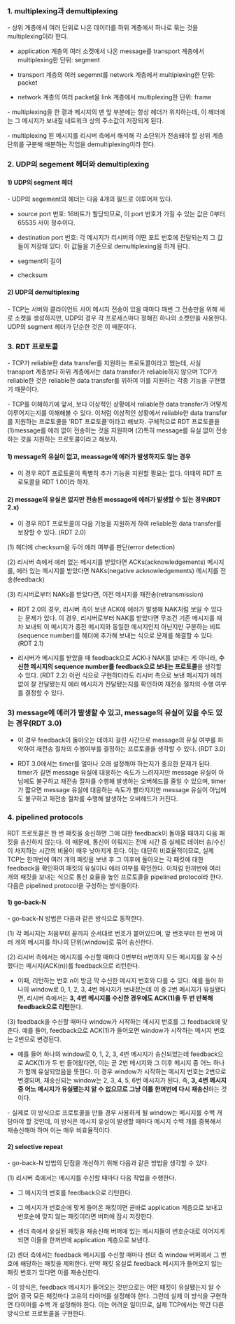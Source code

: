 ### 1. multiplexing과 demultiplexing

\- 상위 계층에서 여러 단위로 나온 데이터를 하위 계층에서 하나로 묶는 것을 multiplexing이라 한다. 

- application 계층의 여러 소켓에서 나온 message를 transport 계층에서 multiplexing한 단위: segment

- transport 계층의 여러 segemnt를 network 계층에서 multiplexing한 단위: packet

- network 계층의 여러 packet을 link 계층에서 multiplexing한 단위: frame

\- multiplexing을 한 결과 메시지의 맨 앞 부분에는 항상 헤더가 위치하는데, 이 헤더에는 그 메시지가 보내질 네트워크 상의 주소값이 저장되게 된다.

\- multiplexing 된 메시지를 리시버 측에서 해석해 각 소단위가 전송돼야 할 상위 계층 단위를 구분해 배분하는 작업을 demultiplexing이라 한다.

### 2. UDP의 segement 헤더와 demultiplexing

#### 1) UDP의 segment 헤더

\- UDP의 segement의 헤더는 다음 4개의 필드로 이루어져 있다.

- source port 번호: 16비트가 할당되므로, 이 port 번호가 가질 수 있는 값은 0부터 65535 사이 정수이다.

- destination port 번호: 각 메시지가 리시버의 어떤 포트 번호에 전달되는지 그 값들이 저장돼 있다. 이 값들을 기준으로 demultiplexing을 하게 된다.

- segment의 길이

- checksum


#### 2) UDP의 demultiplexing

\- TCP는 서버와 클라이언트 사이 메시지 전송이 있을 때마다 매번 그 전송만을 위해 새로 소켓을 생성하지만, UDP의 경우 각 프로세스마다 정해진 하나의 소켓만을 사용한다. UDP의 segment 헤더가 단순한 것은 이 때문이다.


### 3. RDT 프로토콜

\- TCP가 reliable한 data transfer를 지원하는 프로토콜이라고 했는데, 사실 transport 계층보다 하위 계층에서는 data transfer가 reliable하지 않으며 TCP가 reliable한 것은 reliable한 data transfer를 위하여 이를 지원하는 각종 기능을 구현했기 때문이다.

\- TCP를 이해하기에 앞서, 보다 이상적인 상황에서 reliable한 data transfer가 어떻게 이루어지는지를 이해해볼 수 있다. 이처럼 이상적인 상황에서 reliable한 data transfer를 지원하는 프로토콜을 'RDT 프로토콜'이라고 해보자. 구체적으로 RDT 프로토콜을 (1)message를 에러 없이 전송하는 것을 지원하며 (2)특히 message를 유실 없이 전송하는 것을 지원하는 프로토콜이라고 해보자.

#### 1) message의 유실이 없고, meassage에 에러가 발생하지도 않는 경우

- 이 경우 RDT 프로토콜이 특별히 추가 기능을 지원할 필요는 없다. 이때의 RDT 프로토콜을 RDT 1.0이라 하자.


#### 2) message의 유실은 없지만 전송된 message에 에러가 발생할 수 있는 경우(RDT 2.x)

- 이 경우 RDT 프로토콜이 다음 기능을 지원하게 하여 reliable한 data transfer를 보장할 수 있다. (RDT 2.0)

(1) 헤더에 checksum을 두어 에러 여부를 판단(error detection)

(2) 리시버 측에서 에러 없는 메시지를 받았다면 ACKs(acknowledgements) 메시지를, 에러 있는 메시지를 받았다면 NAKs(negative acknowledgements) 메시지를 전송(feedback)

(3) 리시버로부터 NAKs를 받았다면, 이전 메시지를 재전송(retransmission)


- RDT 2.0의 경우, 리시버 측이 보낸 ACK에 에러가 발생해 NAK처럼 보일 수 있다는 문제가 있다. 이 경우, 리시버로부터 NAK를 받았다면 무조건 기존 메시지를 재차 보내되 이 메시지가 종전 메시지와 동일한 메시지인지 아닌지만 구분하는 비트(sequence number)를 헤더에 추가해 보내는 식으로 문제를 해결할 수 있다. (RDT 2.1)

- 리시버가 메시지를 받았을 때 feedback으로 ACK나 NAK를 보내는 게 아니라, **수신한 메시지의 sequence number를 feedback으로 보내는 프로토콜**을 생각할 수 있다. (RDT 2.2) 이런 식으로 구현하더라도 리시버 측으로 보낸 메시지가 에러 없이 잘 전달됐는지 에러 메시지가 전달됐는지를 확인하여 재전송 절차의 수행 여부를 결정할 수 있다.


### 3) message에 에러가 발생할 수 있고, message의 유실이 있을 수도 있는 경우(RDT 3.0)

- 이 경우 feedback이 돌아오는 데까지 걸린 시간으로 message의 유실 여부를 파악하여 재전송 절차의 수행여부를 결정하는 프로토콜을 생각할 수 있다. (RDT 3.0) 

- RDT 3.0에서는 timer를 얼마나 오래 설정해야 하는지가 중요한 문제가 된다. timer가 길면 message 유실에 대응하는 속도가 느려지지만 message 유실이 아님에도 불구하고 재전송 절차를 수행해 발생하는 오버헤드를 줄일 수 있으며, timer가 짧으면 message 유실에 대응하는 속도가 빨라지지만 message 유실이 아님에도 불구하고 재전송 절차를 수행해 발생하는 오버헤드가 커진다.




### 4. pipelined protocols

RDT 프로토콜은 한 번 패킷을 송신하면 그에 대한 feedback이 돌아올 때까지 다음 패킷을 송신하지 않는다. 이 때문에, 통신이 이뤄지는 전체 시간 중 실제로 데이터 송/수신이 차지하는 시간의 비율이 매우 낮아지게 된다. 이는 대단히 비효율적이므로, 실제 TCP는 한꺼번에 여러 개의 패킷을 보낸 후 그 이후에 돌아오는 각 패킷에 대한 feedback을 확인하여 패킷의 유실이나 에러 여부를 확인한다. 이처럼 한꺼번에 여러 개의 패킷을 보내는 식으로 통신 효율을 높인 프로토콜을 pipelined protocol라 한다. 다음은 pipelined protocol을 구성하는 방식들이다.

#### 1) go-back-N

\- go-back-N 방법은 다음과 같은 방식으로 동작한다.

(1) 각 메시지는 처음부터 끝까지 순서대로 번호가 붙어있으며, 앞 번호부터 한 번에 여러 개의 메시지를 하나의 단위(window)로 묶어 송신한다.

(2) 리시버 측에서는 메시지를 수신할 때마다 0번부터 n번까지 모든 메시지를 잘 수신했다는 메시지(ACK(n))를 feedback으로 리턴한다. 

- 이때, 리턴하는 번호 n이 방금 막 수신한 메시지 번호와 다를 수 있다. 예를 들어 하나의 window로 0, 1, 2, 3, 4번 메시지가 보내졌는데 이 중 2번 메시지가 유실됐다면, 리시버 측에서는 **3, 4번 메시지를 수신한 경우에도 ACK(1)을 두 번 반복해 feedback으로 리턴**한다.

(3) feedback을 수신할 때마다 window가 시작하는 메시지 번호를 그 feedback에 맞춘다. 예를 들어, feedback으로 ACK(1)가 들어오면 window가 시작하는 메시지 번호는 2번으로 변경된다.

- 예를 들어 하나의 window로 0, 1, 2, 3, 4번 메시지가 송신되었는데 feedback으로 ACK(1)가 두 번 들어왔다면, 이는 곧 2번 메시지와 그 이후 메시지 중 어느 하나가 함께 유실되었음을 뜻한다. 이 경우 window가 시작하는 메시지 번호는 2번으로 변경되며, 재송신되는 window는 2, 3, 4, 5, 6번 메시지가 된다. 즉, **3, 4번 메시지 중 어느 메시지가 유실됐는지 알 수 없으므로 그냥 이를 한꺼번에 다시 재송신**하는 것이다.


\- 실제로 이 방식으로 프로토콜을 만들 경우 사용하게 될 window는 메시지를 수백 개 담아야 할 것인데, 이 방식은 메시지 유실이 발생할 때마다 메시지 수백 개를 중복해서 재송신해야 하며 이는 매우 비효율적이다.


#### 2) selective repeat

\- go-back-N 방법의 단점을 개선하기 위해 다음과 같은 방법을 생각할 수 있다.

(1) 리시버 측에서는 메시지를 수신할 때마다 다음 작업을 수행한다.

- 그 메시지의 번호를 feedback으로 리턴한다.

- 그 메시지가 번호순에 맞게 들어온 패킷이면 곧바로 application 계층으로 보내고 번호순에 맞지 않는 패킷이라면 버퍼에 잠시 저장한다. 

- 센더 측에서 유실된 패킷을 재송신해 버퍼에 있는 메시지들이 번호순대로 이어지게 되면 이들을 한꺼번에 application 계층으로 보낸다.

(2) 센더 측에서는 feedback 메시지를 수신할 때마다 센더 측 window 버퍼에서 그 번호에 해당하는 패킷을 제외한다. 만약 패킷 유실로 feedback 메시지가 들어오지 않는 패킷 번호가 있다면 이를 재송신한다.


\- 이 방식은, feedback 메시지가 들어오는 것만으로는 어떤 패킷이 유실됐는지 알 수 없어 결국 모든 패킷마다 고유의 타이머를 설정해야 한다. 그런데 실제 이 방식을 구현하면 타이머를 수백 개 설정해야 한다. 이는 어려운 일이므로, 실제 TCP에서는 약간 다른 방식으로 프로토콜을 구현한다.